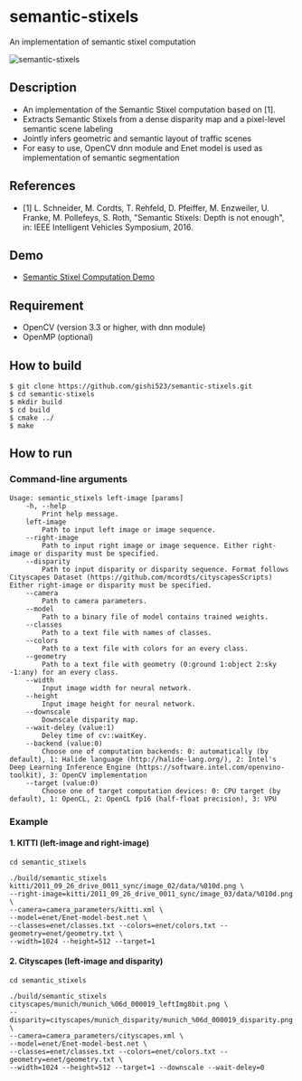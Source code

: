 # semantic-stixels
An implementation of semantic stixel computation

![semantic-stixels](https://github.com/gishi523/semantic-stixels/wiki/images/semantic-stixels.png)

## Description
- An implementation of the Semantic Stixel computation based on [1].
- Extracts Semantic Stixels from a dense disparity map and a pixel-level semantic scene labeling
- Jointly infers geometric and semantic layout of traffic scenes
- For easy to use, OpenCV dnn module and Enet model is used as implementation of semantic segmentation

## References
- [1] L. Schneider, M. Cordts, T. Rehfeld, D. Pfeiffer, M. Enzweiler, U. Franke, M. Pollefeys, S. Roth, "Semantic Stixels: Depth is not enough", in: IEEE Intelligent Vehicles Symposium, 2016.

## Demo
- <a href="https://youtu.be/XdTRI3HrYjc" target="_blank">Semantic Stixel Computation Demo</a>

## Requirement
- OpenCV (version 3.3 or higher, with dnn module)
- OpenMP (optional)

## How to build
```
$ git clone https://github.com/gishi523/semantic-stixels.git
$ cd semantic-stixels
$ mkdir build
$ cd build
$ cmake ../
$ make
```

## How to run
### Command-line arguments
```
Usage: semantic_stixels left-image [params]
	-h, --help
		Print help message.
	left-image
		Path to input left image or image sequence.
	--right-image
		Path to input right image or image sequence. Either right-image or disparity must be specified.
	--disparity
		Path to input disparity or disparity sequence. Format follows Cityscapes Dataset (https://github.com/mcordts/cityscapesScripts) Either right-image or disparity must be specified.
	--camera
		Path to camera parameters.
	--model
		Path to a binary file of model contains trained weights.
	--classes
		Path to a text file with names of classes.
	--colors
		Path to a text file with colors for an every class.
	--geometry
		Path to a text file with geometry (0:ground 1:object 2:sky -1:any) for an every class.
	--width
		Input image width for neural network.
	--height
		Input image height for neural network.
	--downscale
		Downscale disparity map.
	--wait-deley (value:1)
		Deley time of cv::waitKey.
	--backend (value:0)
		Choose one of computation backends: 0: automatically (by default), 1: Halide language (http://halide-lang.org/), 2: Intel's Deep Learning Inference Engine (https://software.intel.com/openvino-toolkit), 3: OpenCV implementation
	--target (value:0)
		Choose one of target computation devices: 0: CPU target (by default), 1: OpenCL, 2: OpenCL fp16 (half-float precision), 3: VPU
```

### Example
#### 1. KITTI (left-image and right-image)
```
cd semantic_stixels

./build/semantic_stixels kitti/2011_09_26_drive_0011_sync/image_02/data/%010d.png \
--right-image=kitti/2011_09_26_drive_0011_sync/image_03/data/%010d.png \
--camera=camera_parameters/kitti.xml \
--model=enet/Enet-model-best.net \
--classes=enet/classes.txt --colors=enet/colors.txt --geometry=enet/geometry.txt \
--width=1024 --height=512 --target=1
```

#### 2. Cityscapes (left-image and disparity)
```
cd semantic_stixels

./build/semantic_stixels cityscapes/munich/munich_%06d_000019_leftImg8bit.png \
--disparity=cityscapes/munich_disparity/munich_%06d_000019_disparity.png \
--camera=camera_parameters/cityscapes.xml \
--model=enet/Enet-model-best.net \
--classes=enet/classes.txt --colors=enet/colors.txt --geometry=enet/geometry.txt \
--width=1024 --height=512 --target=1 --downscale --wait-deley=0
```
